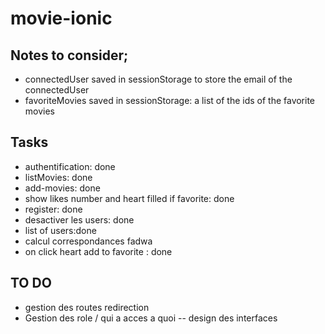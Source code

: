 # movie-ionic

## Notes to consider;
- connectedUser saved in sessionStorage to store the email of the connectedUser
- favoriteMovies saved in sessionStorage: a list of the ids of the favorite movies


## Tasks
- authentification:  done
- listMovies: done
- add-movies: done
- show likes number and heart filled if favorite: done
- register: done
- desactiver les users: done
- list of users:done
- calcul correspondances fadwa
- on click heart add to favorite : done


## TO DO
- gestion des routes redirection
- Gestion des role / qui a acces a quoi
-- design des interfaces   
